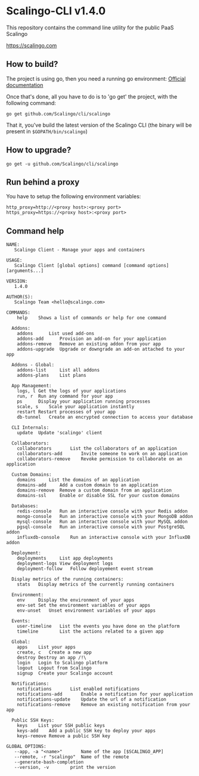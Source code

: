 Scalingo-CLI v1.4.0
===================

This repository contains the command line utility for the public PaaS Scalingo

https://scalingo.com

## How to build?

The project is using go, then you need a running go environment: [Official documentation](https://golang.org/doc/install)

Once that's done, all you have to do is to 'go get' the project, with the following command:

```
go get github.com/Scalingo/cli/scalingo
```

That it, you've build the latest version of the Scalingo CLI (the binary will be present in `$GOPATH/bin/scalingo`)


## How to upgrade?

```
go get -u github.com/Scalingo/cli/scalingo
```

## Run behind a proxy

You have to setup the following environment variables:

```
http_proxy=http://<proxy host>:<proxy port>
https_proxy=https://<proxy host>:<proxy port>
```

## Command help

```
NAME:
   Scalingo Client - Manage your apps and containers

USAGE:
   Scalingo Client [global options] command [command options] [arguments...]

VERSION:
   1.4.0

AUTHOR(S):
   Scalingo Team <hello@scalingo.com>

COMMANDS:
    help	Shows a list of commands or help for one command

  Addons:
    addons		List used add-ons
    addons-add		Provision an add-on for your application
    addons-remove	Remove an existing addon from your app
    addons-upgrade	Upgrade or downgrade an add-on attached to your app

  Addons - Global:
    addons-list		List all addons
    addons-plans	List plans

  App Management:
    logs, l	Get the logs of your applications
    run, r	Run any command for your app
    ps		Display your application running processes
    scale, s	Scale your application instantly
    restart	Restart processes of your app
    db-tunnel	Create an encrypted connection to access your database

  CLI Internals:
    update	Update 'scalingo' client

  Collaborators:
    collaborators		List the collaborators of an application
    collaborators-add		Invite someone to work on an application
    collaborators-remove	Revoke permission to collaborate on an application

  Custom Domains:
    domains		List the domains of an application
    domains-add		Add a custom domain to an application
    domains-remove	Remove a custom domain from an application
    domains-ssl		Enable or disable SSL for your custom domains

  Databases:
    redis-console	Run an interactive console with your Redis addon
    mongo-console	Run an interactive console with your MongoDB addon
    mysql-console	Run an interactive console with your MySQL addon
    pgsql-console	Run an interactive console with your PostgreSQL addon
    influxdb-console	Run an interactive console with your InfluxDB addon

  Deployment:
    deployments		List app deployments
    deployment-logs	View deployment logs
    deployment-follow	Follow deployement event stream

  Display metrics of the running containers:
    stats	Display metrics of the currently running containers

  Environment:
    env		Display the environment of your apps
    env-set	Set the environment variables of your apps
    env-unset	Unset environment variables of your apps

  Events:
    user-timeline	List the events you have done on the platform
    timeline		List the actions related to a given app

  Global:
    apps	List your apps
    create, c	Create a new app
    destroy	Destroy an app /!\
    login	Login to Scalingo platform
    logout	Logout from Scalingo
    signup	Create your Scalingo account

  Notifications:
    notifications		List enabled notifications
    notifications-add		Enable a notification for your application
    notifications-update	Update the url of a notification
    notifications-remove	Remove an existing notification from your app

  Public SSH Keys:
    keys	List your SSH public keys
    keys-add	Add a public SSH key to deploy your apps
    keys-remove	Remove a public SSH key

GLOBAL OPTIONS:
   --app, -a "<name>"		Name of the app [$SCALINGO_APP]
   --remote, -r "scalingo"	Name of the remote
   --generate-bash-completion
   --version, -v		print the version
```
